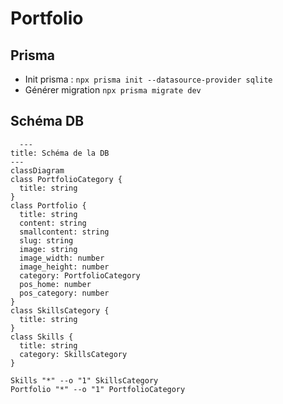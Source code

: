 # Portfolio

## Prisma

* Init prisma : ```npx prisma init --datasource-provider sqlite```
* Générer migration ```npx prisma migrate dev```

## Schéma DB

```mermaid
  ---
title: Schéma de la DB
---
classDiagram
class PortfolioCategory {
  title: string
}
class Portfolio {
  title: string
  content: string
  smallcontent: string
  slug: string
  image: string
  image_width: number
  image_height: number
  category: PortfolioCategory
  pos_home: number
  pos_category: number
}
class SkillsCategory {
  title: string
}
class Skills {
  title: string
  category: SkillsCategory
}

Skills "*" --o "1" SkillsCategory
Portfolio "*" --o "1" PortfolioCategory

```
